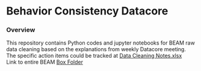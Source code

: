 # Behavior Consistency Datacore

### Overview
This repository contains Python codes and jupyter notebooks for BEAM raw data cleaning based on the explanations from weekly Datacore meeting.  
The specific action items could be tracked at [Data Cleaning Notes.xlsx](https://northwestern.box.com/s/8aamlm7b25kpcc825z75017vd7qzuzet)  
Link to entire BEAM [Box Folder](https://northwestern.box.com/s/whzzzjlv7obwupxmpk3x4qtbao8bnscr)  






